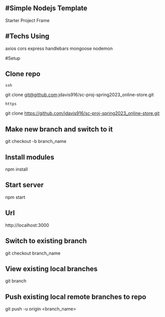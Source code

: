 #Simple Nodejs Template
-----------------------

Starter Project Frame

#Techs Using
-------------
axios
cors
express
handlebars
mongoose
nodemon

#Setup

Clone repo
----------------

`ssh`

git clone git@github.com:jdavis916/sc-proj-spring2023_online-store.git

`https`

git clone https://github.com/jdavis916/sc-proj-spring2023_online-store.git

Make new branch and switch to it
--------------------------------
git checkout -b branch_name

Install modules
----------------
npm install

Start server
----------------
npm start

Url
----------------
http://localhost:3000


Switch to existing branch
----------------
git checkout branch_name

View existing local branches
---------------------------
git branch

Push existing local remote branches to repo
-------------------------------------------
git push -u origin <branch_name>